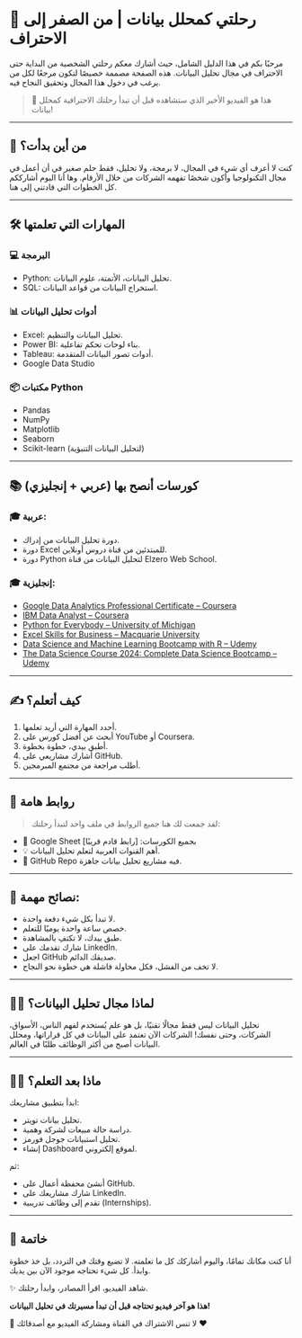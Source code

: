 
# 🚀 رحلتي كمحلل بيانات | من الصفر إلى الاحتراف

مرحبًا بكم في هذا الدليل الشامل، حيث أشارك معكم رحلتي الشخصية من البداية حتى الاحتراف في مجال تحليل البيانات. هذه الصفحة مصممة خصيصًا لتكون مرجعًا لكل من يرغب في دخول هذا المجال وتحقيق النجاح فيه.

> 🎥 هذا هو الفيديو الأخير الذي ستشاهده قبل أن تبدأ رحلتك الاحترافية كمحلل بيانات!

---

## 🧠 من أين بدأت؟

كنت لا أعرف أي شيء في المجال، لا برمجة، ولا تحليل، فقط حلم صغير في أن أعمل في مجال التكنولوجيا وأكون شخصًا تفهمه الشركات من خلال الأرقام. وها أنا اليوم أشارككم كل الخطوات التي قادتني إلى هنا.

---

## 🛠️ المهارات التي تعلمتها

### 💻 البرمجة

* Python: تحليل البيانات، الأتمتة، علوم البيانات.
* SQL: استخراج البيانات من قواعد البيانات.

### 📊 أدوات تحليل البيانات

* Excel: تحليل البيانات والتنظيم.
* Power BI: بناء لوحات تحكم تفاعلية.
* Tableau: أدوات تصور البيانات المتقدمة.
* Google Data Studio

### 📦 مكتبات Python

* Pandas
* NumPy
* Matplotlib
* Seaborn
* Scikit-learn (لتحليل البيانات التنبؤية)

---

## 📚 كورسات أنصح بها (عربي + إنجليزي)

### 🎓 عربية:

* دورة تحليل البيانات من إدراك.
* دورة Excel للمبتدئين من قناة دروس أونلاين.
* دورة Python لتحليل البيانات من قناة Elzero Web School.

### 🎓 إنجليزية:

* [Google Data Analytics Professional Certificate – Coursera](https://www.coursera.org/professional-certificates/google-data-analytics)
* [IBM Data Analyst – Coursera](https://www.coursera.org/professional-certificates/ibm-data-analyst)
* [Python for Everybody – University of Michigan](https://www.coursera.org/specializations/python)
* [Excel Skills for Business – Macquarie University](https://www.coursera.org/specializations/excel)
* [Data Science and Machine Learning Bootcamp with R – Udemy](https://www.udemy.com/course/data-science-and-machine-learning-bootcamp-with-r/)
* [The Data Science Course 2024: Complete Data Science Bootcamp – Udemy](https://www.udemy.com/course/the-data-science-course-complete-data-science-bootcamp/)

---

## ✍️ كيف أتعلم؟

1. أحدد المهارة التي أريد تعلمها.
2. أبحث عن أفضل كورس على YouTube أو Coursera.
3. أطبق بيدي، خطوة بخطوة.
4. أشارك مشاريعي على GitHub.
5. أطلب مراجعة من مجتمع المبرمجين.

---

## 🎁 روابط هامة

> لقد جمعت لك هنا جميع الروابط في ملف واحد لتبدأ رحلتك:

* 📄 Google Sheet بجميع الكورسات: \[رابط قادم قريبًا]
* 💡 أهم القنوات العربية لتعلم تحليل البيانات.
* 🔗 GitHub Repo فيه مشاريع تحليل بيانات جاهزة.

---

## 🧭 نصائح مهمة:

* لا تبدأ بكل شيء دفعة واحدة.
* خصص ساعة واحدة يوميًا للتعلم.
* طبق بيدك، لا تكتفِ بالمشاهدة.
* شارك تقدمك على LinkedIn.
* اجعل GitHub صديقك الدائم.
* لا تخف من الفشل، فكل محاولة فاشلة هي خطوة نحو النجاح.

---

## 👨‍💻 لماذا مجال تحليل البيانات؟

تحليل البيانات ليس فقط مجالًا تقنيًا، بل هو علم يُستخدم لفهم الناس، الأسواق، الشركات، وحتى نفسك! الشركات الآن تعتمد على البيانات في كل قراراتها، ومحلل البيانات أصبح من أكثر الوظائف طلبًا في العالم.

---

## 🧑‍🏫 ماذا بعد التعلم؟

ابدأ بتطبيق مشاريعك:

* تحليل بيانات تويتر.
* دراسة حالة مبيعات لشركة وهمية.
* تحليل استبيانات جوجل فورمز.
* إنشاء Dashboard لموقع إلكتروني.

ثم:

* أنشئ محفظة أعمال على GitHub.
* شارك مشاريعك على LinkedIn.
* تقدم إلى وظائف تدريبية (Internships).

---

## 📣 خاتمة

أنا كنت مكانك تمامًا، واليوم أشاركك كل ما تعلمته. لا تضيع وقتك في التردد، بل خذ خطوة وابدأ. كل شيء تحتاجه موجود الآن بين يديك.

✨ شاهد الفيديو، اقرأ المصادر، وابدأ رحلتك.

**هذا هو آخر فيديو تحتاجه قبل أن تبدأ مسيرتك في تحليل البيانات!**

📌 لا تنس الاشتراك في القناة ومشاركة الفيديو مع أصدقائك ❤️
